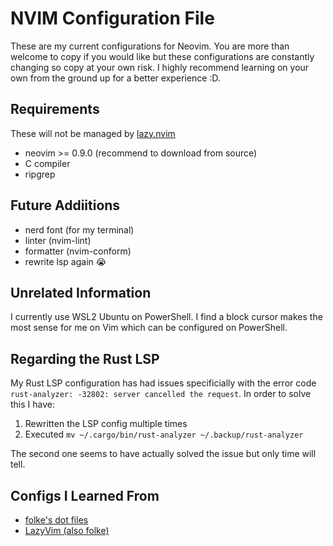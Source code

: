 # NVIM Configuration File
These are my current configurations for Neovim. You are more than welcome to copy if you would like but these configurations are constantly changing so copy at your own risk. I highly recommend learning on your own from the ground up for a better experience :D.

## Requirements
These will not be managed by [lazy.nvim](https://github.com/folke/lazy.nvim/tree/main)
- neovim >= 0.9.0 (recommend to download from source)
- C compiler
- ripgrep

## Future Addiitions
- nerd font (for my terminal)
- linter (nvim-lint)
- formatter (nvim-conform)
- rewrite lsp again 😭

## Unrelated Information
I currently use WSL2 Ubuntu on PowerShell. I find a block cursor makes the most sense for me on Vim which can be configured on PowerShell.

## Regarding the Rust LSP
My Rust LSP configuration has had issues specificially with the error code `rust-analyzer: -32802: server cancelled the request`. In order to solve this I have:
1. Rewritten the LSP config multiple times
2. Executed `mv ~/.cargo/bin/rust-analyzer ~/.backup/rust-analyzer`

The second one seems to have actually solved the issue but only time will tell.

## Configs I Learned From
- [folke's dot files](https://github.com/folke/dot)
- [LazyVim (also folke)](https://github.com/LazyVim/LazyVim)

